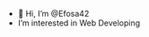 - 👋 Hi, I’m @Efosa42
- I’m interested in Web Developing


<!---
Efosa42/Efosa42 is a ✨ special ✨ repository because its `README.md` (this file) appears on your GitHub profile.
You can click the Preview link to take a look at your changes.
--->
